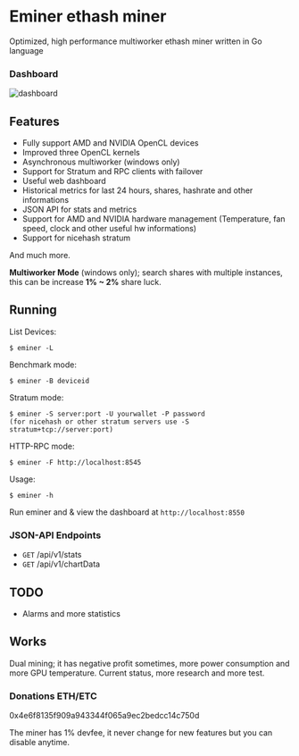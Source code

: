 # Eminer ethash miner
Optimized, high performance multiworker ethash miner written in Go language

### Dashboard
![dashboard](https://raw.githubusercontent.com/ethash/eminer-release/master/dashboard.png)

## Features
- Fully support AMD and NVIDIA OpenCL devices
- Improved three OpenCL kernels
- Asynchronous multiworker (windows only)
- Support for Stratum and RPC clients with failover
- Useful web dashboard
- Historical metrics for last 24 hours, shares, hashrate and other informations
- JSON API for stats and metrics
- Support for AMD and NVIDIA hardware management (Temperature, fan speed, clock and other useful hw informations)
- Support for nicehash stratum

And much more.

**Multiworker Mode** (windows only); search shares with multiple instances, this can be increase **1% ~ 2%** share luck.

## Running
List Devices:
```
$ eminer -L
```

Benchmark mode:
```
$ eminer -B deviceid
```

Stratum mode:
```
$ eminer -S server:port -U yourwallet -P password 
(for nicehash or other stratum servers use -S stratum+tcp://server:port)
```

HTTP-RPC mode:
```
$ eminer -F http://localhost:8545
```

Usage:
```
$ eminer -h
```

Run eminer and & view the dashboard at `http://localhost:8550`

### JSON-API Endpoints
- `GET` /api/v1/stats
- `GET` /api/v1/chartData

## TODO
- Alarms and more statistics

## Works 
Dual mining; it has negative profit sometimes, more power consumption and more GPU temperature. Current status, more research and more test.

### Donations ETH/ETC
0x4e6f8135f909a943344f065a9ec2bedcc14c750d

The miner has 1% devfee, it never change for new features but you can disable anytime.

